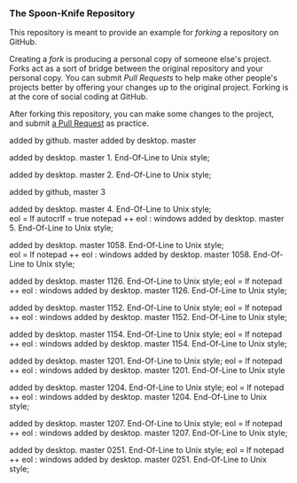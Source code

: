 ### The Spoon-Knife Repository

This repository is meant to provide an example for *forking* a repository on GitHub.

Creating a *fork* is producing a personal copy of someone else's project. Forks act as a sort of bridge between the original repository and your personal copy. You can submit *Pull Requests* to help make other people's projects better by offering your changes up to the original project. Forking is at the core of social coding at GitHub.

After forking this repository, you can make some changes to the project, and submit [a Pull Request](https://github.com/octocat/Spoon-Knife/pulls) as practice.

added by github. master
added by desktop. master

added by desktop. master 1. End-Of-Line to Unix style;

added by desktop. master 2. End-Of-Line to Unix style;

added by github, master 3

added by desktop. master 4. End-Of-Line to Unix style;	
eol = lf
autocrlf = true
notepad ++ eol : windows
added by desktop. master 5. End-Of-Line to Unix style;

added by desktop. master 1058. End-Of-Line to Unix style;	
eol = lf
notepad ++ eol : windows
added by desktop. master 1058. End-Of-Line to Unix style;

added by desktop. master 1126. End-Of-Line to Unix style;
eol = lf
notepad ++ eol : windows
added by desktop. master 1126. End-Of-Line to Unix style;

added by desktop. master 1152. End-Of-Line to Unix style;
eol = lf
notepad ++ eol : windows
added by desktop. master 1152. End-Of-Line to Unix style;

added by desktop. master 1154. End-Of-Line to Unix style;
eol = lf
notepad ++ eol : windows
added by desktop. master 1154. End-Of-Line to Unix style;

added by desktop. master 1201. End-Of-Line to Unix style;
eol = lf
notepad ++ eol : windows
added by desktop. master 1201. End-Of-Line to Unix style

added by desktop. master 1204. End-Of-Line to Unix style;
eol = lf
notepad ++ eol : windows
added by desktop. master 1204. End-Of-Line to Unix style;

added by desktop. master 1207. End-Of-Line to Unix style;
eol = lf
notepad ++ eol : windows
added by desktop. master 1207. End-Of-Line to Unix style;


added by desktop. master 0251. End-Of-Line to Unix style;
eol = lf
notepad ++ eol : windows
added by desktop. master 0251. End-Of-Line to Unix style;